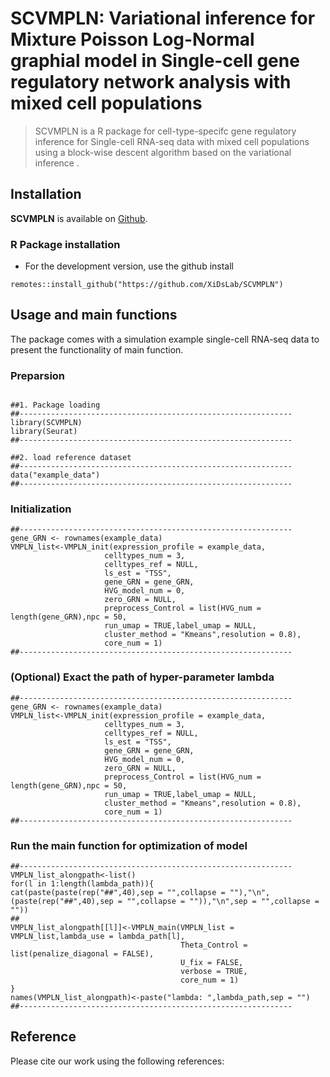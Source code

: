 # SCVMPLN: Variational inference for Mixture Poisson Log-Normal graphial model in Single-cell gene regulatory network analysis with mixed cell populations
> SCVMPLN is a R package for cell-type-specifc gene regulatory inference for Single-cell RNA-seq data with mixed cell populations using a block-wise descent algorithm based on the variational inference .

## Installation
**SCVMPLN** is available on [Github](https://github.com/XiDsLab/SCVMPLN).

### R Package installation
- For the development version, use the github install
```{r package github, eval = FALSE}
remotes::install_github("https://github.com/XiDsLab/SCVMPLN")
```

## Usage and main functions
The package comes with a simulation example single-cell RNA-seq data to present the functionality of main function.

### Preparsion
```{r load SCVMPLN, eval = FALSE}

##1. Package loading
##-------------------------------------------------------------
library(SCVMPLN)
library(Seurat)
##-------------------------------------------------------------

##2. load reference dataset
##-------------------------------------------------------------
data("example_data")
##-------------------------------------------------------------

```

### Initialization
```{r, warning = FALSE}
##-------------------------------------------------------------
gene_GRN <- rownames(example_data)
VMPLN_list<-VMPLN_init(expression_profile = example_data,
                     celltypes_num = 3,
                     celltypes_ref = NULL,
                     ls_est = "TSS",
                     gene_GRN = gene_GRN,
                     HVG_model_num = 0,
                     zero_GRN = NULL,
                     preprocess_Control = list(HVG_num = length(gene_GRN),npc = 50,
                     run_umap = TRUE,label_umap = NULL,
                     cluster_method = "Kmeans",resolution = 0.8),
                     core_num = 1)
##-------------------------------------------------------------
```
### (Optional) Exact the path of hyper-parameter lambda
```{r, warning = FALSE}
##-------------------------------------------------------------
gene_GRN <- rownames(example_data)
VMPLN_list<-VMPLN_init(expression_profile = example_data,
                     celltypes_num = 3,
                     celltypes_ref = NULL,
                     ls_est = "TSS",
                     gene_GRN = gene_GRN,
                     HVG_model_num = 0,
                     zero_GRN = NULL,
                     preprocess_Control = list(HVG_num = length(gene_GRN),npc = 50,
                     run_umap = TRUE,label_umap = NULL,
                     cluster_method = "Kmeans",resolution = 0.8),
                     core_num = 1)
##-------------------------------------------------------------
```
###  Run the main function for optimization of model
```{r, warning = FALSE}
##-------------------------------------------------------------
VMPLN_list_alongpath<-list()
for(l in 1:length(lambda_path)){
cat(paste(paste(rep("##",40),sep = "",collapse = ""),"\n",(paste(rep("##",40),sep = "",collapse = "")),"\n",sep = "",collapse = ""))
##
VMPLN_list_alongpath[[l]]<-VMPLN_main(VMPLN_list = VMPLN_list,lambda_use = lambda_path[l],
                                      Theta_Control = list(penalize_diagonal = FALSE),
                                      U_fix = FALSE,
                                      verbose = TRUE,
                                      core_num = 1)
}
names(VMPLN_list_alongpath)<-paste("lambda: ",lambda_path,sep = "")
##-------------------------------------------------------------
```

## Reference

Please cite our work using the following references:
